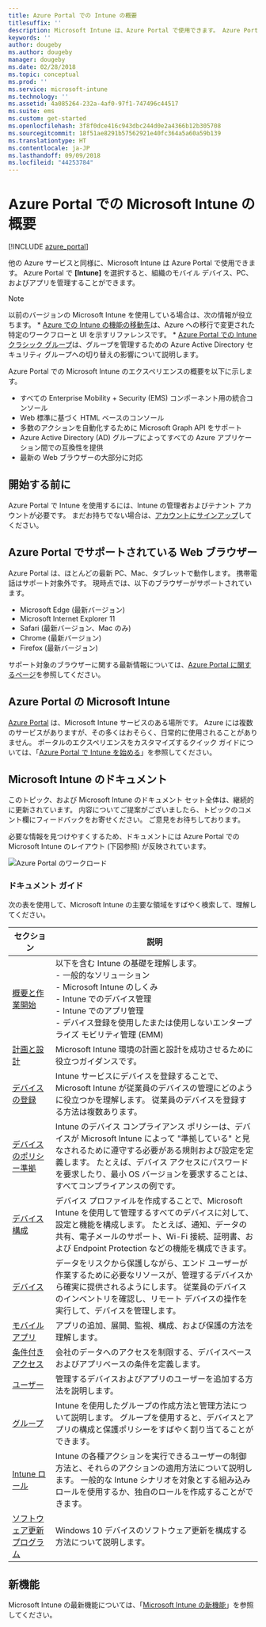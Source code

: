 ```yaml
---
title: Azure Portal での Intune の概要
titlesuffix: ''
description: Microsoft Intune は、Azure Portal で使用できます。 Azure Portal での Intune の概要について説明します。
keywords: ''
author: dougeby
ms.author: dougeby
manager: dougeby
ms.date: 02/28/2018
ms.topic: conceptual
ms.prod: ''
ms.service: microsoft-intune
ms.technology: ''
ms.assetid: 4a085264-232a-4af0-97f1-747496c44517
ms.suite: ems
ms.custom: get-started
ms.openlocfilehash: 3f8f0dce416c943dbc244d0e2a4366b12b305708
ms.sourcegitcommit: 18f51ae8291b57562921e40fc364a5a60a59b139
ms.translationtype: HT
ms.contentlocale: ja-JP
ms.lasthandoff: 09/09/2018
ms.locfileid: "44253784"
---
```

# <a name="introduction-to-microsoft-intune-in-the-azure-portal"></a>Azure Portal での Microsoft Intune の概要


[!INCLUDE [azure_portal](./includes/azure_portal.md)]

他の Azure サービスと同様に、Microsoft Intune は Azure Portal で使用できます。 Azure Portal で **[Intune]** を選択すると、組織のモバイル デバイス、PC、およびアプリを管理することができます。

> [!NOTE]
> 以前のバージョンの Microsoft Intune を使用している場合は、次の情報が役立ちます。
>     * [Azure での Intune の機能の移動先](ui-changes.md)は、Azure への移行で変更された特定のワークフローと UI を示すリファレンスです。
>     * [Azure Portal での Intune クラシック グループ](groups-get-started.md)は、グループを管理するための Azure Active Directory セキュリティ グループへの切り替えの影響について説明します。

Azure Portal での Microsoft Intune のエクスペリエンスの概要を以下に示します。

- すべての Enterprise Mobility + Security (EMS) コンポーネント用の統合コンソール
- Web 標準に基づく HTML ベースのコンソール
- 多数のアクションを自動化するために Microsoft Graph API をサポート
- Azure Active Directory (AD) グループによってすべての Azure アプリケーション間での互換性を提供
- 最新の Web ブラウザーの大部分に対応

## <a name="before-you-start"></a>開始する前に

Azure Portal で Intune を使用するには、Intune の管理者およびテナント アカウントが必要です。 まだお持ちでない場合は、[アカウントにサインアップ](https://portal.office.com/Signup/Signup.aspx?OfferId=40BE278A-DFD1-470a-9EF7-9F2596EA7FF9&dl=INTUNE_A&ali=1#0%20)してください。

## <a name="supported-web-browsers-for-the-azure-portal"></a>Azure Portal でサポートされている Web ブラウザー

Azure Portal は、ほとんどの最新 PC、Mac、タブレットで動作します。 携帯電話はサポート対象外です。
現時点では、以下のブラウザーがサポートされています。

- Microsoft Edge (最新バージョン)
- Microsoft Internet Explorer 11
- Safari (最新バージョン、Mac のみ)
- Chrome (最新バージョン)
- Firefox (最新バージョン)

サポート対象のブラウザーに関する最新情報については、[Azure Portal に関するページ](https://docs.microsoft.com/azure/azure-preview-portal-supported-browsers-devices)を参照してください。

## <a name="microsoft-intune-in-the-azure-portal"></a>Azure Portal の Microsoft Intune

[Azure Portal](https://portal.azure.com) は、Microsoft Intune サービスのある場所です。 Azure には複数のサービスがありますが、その多くはおそらく、日常的に使用されることがありません。 ポータルのエクスペリエンスをカスタマイズするクイック ガイドについては、「[Azure Portal で Intune を始める](get-started-azure.md)」を参照してください。

## <a name="the-microsoft-intune-documentation"></a>Microsoft Intune のドキュメント

このトピック、および Microsoft Intune のドキュメント セット全体は、継続的に更新されています。 内容についてご提案がございましたら、トピックのコメント欄にフィードバックをお寄せください。 ご意見をお待ちしております。

必要な情報を見つけやすくするため、ドキュメントには Azure Portal での Microsoft Intune のレイアウト (下図参照) が反映されています。

![Azure Portal のワークロード](./media/azure-portal-workloads.png)

### <a name="documentation-guide"></a>ドキュメント ガイド

次の表を使用して、Microsoft Intune の主要な領域をすばやく検索して、理解してください。

| セクション                                                      | 説明                                                                                                                                                                                                                                                                                      |
|--------------------------------------------------------------|--------------------------------------------------------------------------------------------------------------------------------------------------------------------------------------------------------------------------------------------------------------------------------------------------|
| [概要と作業開始](introduction-intune.md)       | 以下を含む Intune の基礎を理解します。<br /> - 一般的なソリューション<br /> - Microsoft Intune のしくみ<br /> - Intune でのデバイス管理<br /> - Intune でのアプリ管理<br /> - デバイス登録を使用したまたは使用しないエンタープライズ モビリティ管理 (EMM)                                                         |
| [計画と設計](planning-guide.md)                         | Microsoft Intune 環境の計画と設計を成功させるために役立つガイダンスです。                                                                                                                                                                                                             |
| [デバイスの登録](device-enrollment.md)                    | Intune サービスにデバイスを登録することで、Microsoft Intune が従業員のデバイスの管理にどのように役立つかを理解します。 従業員のデバイスを登録する方法は複数あります。                                                                                                         |
| [デバイスのポリシー準拠](device-compliance.md)                    | Intune のデバイス コンプライアンス ポリシーは、デバイスが Microsoft Intune によって "準拠している" と見なされるために遵守する必要がある規則および設定を定義します。 たとえば、デバイス アクセスにパスワードを要求したり、最小 OS バージョンを要求することは、すべてコンプライアンスの例です。 |
| [デバイス構成](device-profiles.md)                   | デバイス プロファイルを作成することで、Microsoft Intune を使用して管理するすべてのデバイスに対して、設定と機能を構成します。 たとえば、通知、データの共有、電子メールのサポート、Wi-Fi 接続、証明書、および Endpoint Protection などの機能を構成できます。              |
| [デバイス](device-management.md)                              | データをリスクから保護しながら、エンド ユーザーが作業するために必要なリソースが、管理するデバイスから確実に提供されるようにします。 従業員のデバイスのインベントリを確認し、リモート デバイスの操作を実行して、デバイスを管理します。                                                      |
| [モバイル アプリ](app-management.md)                             | アプリの追加、展開、監視、構成、および保護の方法を理解します。                                                                                                                                                                                                                             |
| [条件付きアクセス](conditional-access.md)                  | 会社のデータへのアクセスを制限する、デバイスベースおよびアプリベースの条件を定義します。                                                                                                                                                                                                            |
| [ユーザー](users-add.md)                                        | 管理するデバイスおよびアプリのユーザーを追加する方法を説明します。                                                                                                                                                                                                                                           |
| [グループ](groups-get-started.md)                              | Intune を使用したグループの作成方法と管理方法について説明します。 グループを使用すると、デバイスとアプリの構成と保護ポリシーをすばやく割り当てることができます。                                                                                                                                             |
| [Intune ロール](role-based-access-control.md)                 | Intune の各種アクションを実行できるユーザーの制御方法と、それらのアクションの適用方法について説明します。 一般的な Intune シナリオを対象とする組み込みロールを使用するか、独自のロールを作成することができます。                                                                                 |
| [ソフトウェア更新プログラム](windows-update-for-business-configure.md) | Windows 10 デバイスのソフトウェア更新を構成する方法について説明します。                                                                                                                                                                                                                                  |

## <a name="whats-new"></a>新機能

Microsoft Intune の最新機能については、「[Microsoft Intune の新機能](whats-new.md)」を参照してください。
